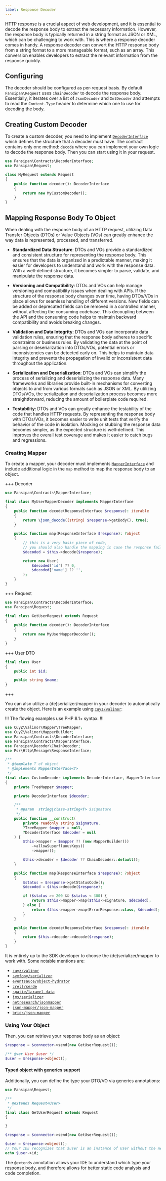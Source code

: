```yaml
---
label: Response Decoder
---
```


HTTP response is a crucial aspect of web development, and it is essential to decode the response body to extract the necessary information. However, the response body is typically returned in a string format as JSON or XML, which can be challenging to work with. This is where a response decoder comes in handy. A response decoder can convert the HTTP response body from a string format to a more manageable format, such as an array. This conversion enables developers to extract the relevant information from the response quickly.

## Configuring

The decoder should be configured as per-request basis. By default `Fansipan\Request` uses `ChainDecoder` to decode the response body. Essentially, it iterates over a list of `JsonDecoder` and `XmlDecoder` and attempts to read the `Content-Type` header to determine which one to use for decoding the body.

## Creating Custom Decoder

To create a custom decoder, you need to implement [`DecoderInterface`](https://github.com/phanxipang/fansipan/blob/main/src/Contracts/DecoderInterface.php) which defines the structure that a decoder must have. The contract contains only one method: `decode` where you can implement your own logic to decode the response body. Then you can start using it in your request.

```php
use Fansipan\Contracts\DecoderInterface;
use Fansipan\Request;

class MyRequest extends Request
{
    public function decoder(): DecoderInterface
    {
        return new MyCustomDecoder();
    }
}
```

## Mapping Response Body To Object

When dealing with the response body of an HTTP request, utilizing Data Transfer Objects (DTOs) or Value Objects (VOs) can greatly enhance the way data is represented, processed, and transferred.

- **Standardized Data Structure**: DTOs and VOs provide a standardized and consistent structure for representing the response body. This ensures that the data is organized in a predictable manner, making it easier for developers to understand and work with the response data. With a well-defined structure, it becomes simpler to parse, validate, and manipulate the response data.

- **Versioning and Compatibility**: DTOs and VOs can help manage versioning and compatibility issues when dealing with APIs. If the structure of the response body changes over time, having DTOs/VOs in place allows for seamless handling of different versions. New fields can be added or deprecated fields can be removed in a controlled manner, without affecting the consuming codebase. This decoupling between the API and the consuming code helps to maintain backward compatibility and avoids breaking changes.

- **Validation and Data Integrity**: DTOs and VOs can incorporate data validation rules, ensuring that the response body adheres to specific constraints or business rules. By validating the data at the point of parsing or deserialization into DTOs/VOs, potential errors or inconsistencies can be detected early on. This helps to maintain data integrity and prevents the propagation of invalid or inconsistent data throughout the application.

- **Serialization and Deserialization**: DTOs and VOs can simplify the process of serializing and deserializing the response data. Many frameworks and libraries provide built-in mechanisms for converting objects to and from various formats such as JSON or XML. By utilizing DTOs/VOs, the serialization and deserialization process becomes more straightforward, reducing the amount of boilerplate code required.

- **Testability**: DTOs and VOs can greatly enhance the testability of the code that handles HTTP requests. By representing the response body with DTOs/VOs, it becomes easier to write unit tests that verify the behavior of the code in isolation. Mocking or stubbing the response data becomes simpler, as the expected structure is well-defined. This improves the overall test coverage and makes it easier to catch bugs and regressions.

### Creating Mapper

To create a mapper, your decoder must implements [`MapperInterface`](https://github.com/phanxipang/fansipan/blob/main/src/Contracts/MapperInterface.php) and include additional logic in the `map` method to map the response body to an object.

+++ Decoder
```php
use Fansipan\Contracts\MapperInterface;

final class MyUserMapperDecoder implements MapperInterface
{
    public function decode(ResponseInterface $response): iterable
    {
        return \json_decode((string) $response->getBody(), true);
    }

    public function map(ResponseInterface $response): ?object
    {
        // this is a very basic piece of code,
        // you should also handle the mapping in case the response fails.
        $decoded = $this->decode($response);

        return new User(
            $decoded['id'] ?? 0,
            $decoded['name'] ?? '',
        );
    }
}
```
+++ Request
```php
use Fansipan\Contracts\DecoderInterface;
use Fansipan\Request;

final class GetUserRequest extends Request
{
    public function decoder(): DecoderInterface
    {
        return new MyUserMapperDecoder();
    }
}
```
+++ User DTO
```php
final class User
{
    public int $id;

    public string $name;
}
```
+++

You can also utilize a (de)serializer/mapper in your decoder to automatically create the object. Here is an example using [`cuyz/valinor`](https://github.com/CuyZ/Valinor):

!!!
The flowing examples use PHP 8.1+ syntax.
!!!

```php
use CuyZ\Valinor\Mapper\TreeMapper;
use CuyZ\Valinor\MapperBuilder;
use Fansipan\Contracts\DecoderInterface;
use Fansipan\Contracts\MapperInterface;
use Fansipan\Decoder\ChainDecoder;
use Psr\Http\Message\ResponseInterface;

/**
 * @template T of object
 * @implements MapperInterface<T>
 */
final class CustomDecoder implements DecoderInterface, MapperInterface
{
    private TreeMapper $mapper;

    private DecoderInterface $decoder;

    /**
     * @param  string|class-string<T> $signature
     */
    public function __construct(
        private readonly string $signature,
        ?TreeMapper $mapper = null,
        ?DecoderInterface $decoder = null
    ) {
        $this->mapper = $mapper ?? (new MapperBuilder())
            ->allowSuperfluousKeys()
            ->mapper();

        $this->decoder = $decoder ?? ChainDecoder::default();
    }

    public function map(ResponseInterface $response): ?object
    {
        $status = $response->getStatusCode();
        $decoded = $this->decode($response);

        if ($status >= 200 && $status < 300) {
            return $this->mapper->map($this->signature, $decoded);
        } else {
            return $this->mapper->map(ErrorResponse::class, $decoded); // "Error" response object
        }
    }

    public function decode(ResponseInterface $response): iterable
    {
        return $this->decoder->decode($response);
    }
}
```

It is entirely up to the SDK developer to choose the (de)serializer/mapper to work with. Some notable mentions are:

- [`cuyz/valinor`](https://github.com/CuyZ/Valinor)
- [`symfony/serializer`](https://github.com/symfony/serializer)
- [`eventsauce/object-hydrator`](https://github.com/EventSaucePHP/ObjectHydrator)
- [`crell/serde`](https://github.com/Crell/Serde)
- [`spatie/laravel-data`](https://github.com/spatie/laravel-data)
- [`jms/serializer`](https://github.com/schmittjoh/serializer)
- [`netresearch/jsonmapper`](https://github.com/cweiske/jsonmapper)
- [`json-mapper/json-mapper`](https://github.com/JsonMapper/JsonMapper)
- [`brick/json-mapper`](https://github.com/brick/json-mapper)

### Using Your Object

Then, you can retrieve your response body as an object:

```php
$response = $connector->send(new GetUserRequest());

/** @var User $user */
$user = $response->object();
```

#### Typed object with generics support

Additionally, you can define the type your DTO/VO via generics annotations:

```php
use Fansipan\Request;

/**
 * @extends Request<User>
 */
final class GetUserRequest extends Request
{

}

$response = $connector->send(new GetUserRequest());

$user = $response->object();
// Your IDE recognizes that $user is an instance of User without the need for an @var annotation.
echo $user->id;
```

The `@extends` annotation allows your IDE to understand which type your response body, and therefore allows for better static code analysis and code completion.
